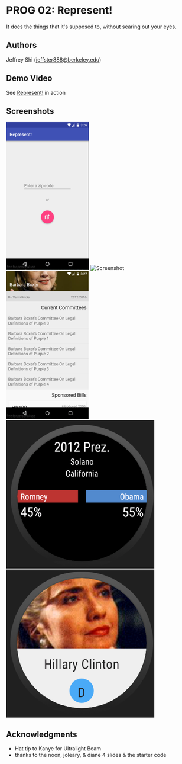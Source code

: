 # PROG 02: Represent!

It does the things that it's supposed to, without searing out your eyes.

## Authors

Jeffrey Shi ([jeffster888@berkeley.edu](mailto:jeffster888@berkeley.edu))

## Demo Video

See [Represent!](https://youtu.be/vOD1yYuxdQg) in action

## Screenshots

<img src="screenshots/main.png" height="400" alt="Screenshot"/>
<img src="screenshots/congressiona.png" height="400" alt="Screenshot"/>
<img src="screenshots/detail.png" height="400" alt="Screenshot"/>
<img src="screenshots/2012_vote.png" height="400" alt="Screenshot"/>
<img src="screenshots/watch_main.png" height="400" alt="Screenshot"/>

## Acknowledgments

* Hat tip to Kanye for Ultralight Beam
* thanks to the noon, joleary, & diane 4 slides & the starter code
